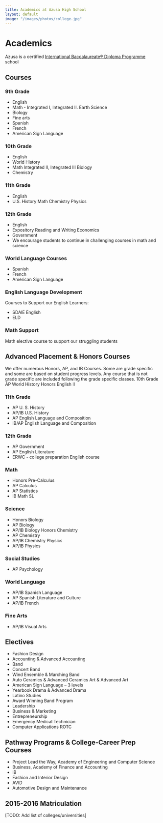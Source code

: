 ```yaml
---
title: Academics at Azusa High School
layout: default
image: "/images/photos/college.jpg"
---
```


# Academics

Azusa is a certified [International Baccalaureate® Diploma Programme](http://ibo.org/en/programmes/diploma-programme/) school

## Courses

### 9th Grade

*   English
*   Math - Integrated I, Integrated II. Earth Science
*   Biology
*   Fine arts
*   Spanish
*   French
*   American Sign Language

### 10th Grade

*   English
*   World History
*   Math Integrated II, Integrated III Biology
*   Chemistry

### 11th Grade

*   English
*   U.S. History Math Chemistry Physics

### 12th Grade

*   English
*   Expository Reading and Writing Economics
*   Government
*   We encourage students to continue in challenging courses in math and science

### World Language Courses

*   Spanish
*   French
*   American Sign Language

### English Language Development

Courses to Support our English Learners:

*   SDAIE English
*   ELD

### Math Support

Math elective course to support our struggling students

## Advanced Placement & Honors Courses

We offer numerous Honors, AP, and IB Courses. Some are grade specific and some are based on student progress levels. Any course that is not grade specific are included following the grade specific classes.
10th Grade
AP World History
Honors English II

### 11th Grade

* AP U. S. History
* AP/IB U.S. History
* AP English Language and Composition
* IB/AP English Language and Composition

### 12th Grade

* AP Government
* AP English Literature
* ERWC - college preparation English course

### Math

* Honors Pre-Calculus
* AP Calculus
* AP Statistics
* IB Math SL

### Science

* Honors Biology
* AP Biology
* AP/IB Biology Honors Chemistry
* AP Chemistry
* AP/IB Chemistry Physics
* AP/IB Physics

### Social Studies

* AP Psychology

### World Language

* AP/IB Spanish Language
* AP Spanish Literature and Culture
* AP/IB French

### Fine Arts

* AP/IB Visual Arts

## Electives

* Fashion Design
* Accounting & Advanced Accounting
* Band
* Concert Band
* Wind Ensemble & Marching Band
* Auto Ceramics & Advanced Ceramics Art & Advanced Art
* American Sign Language – 3 levels
* Yearbook Drama & Advanced Drama
* Latino Studies
* Award Winning Band Program
* Leadership
* Business & Marketing
* Entrepreneurship
* Emergency Medical Technician
* Computer Applications ROTC

## Pathway Programs & College-Career Prep Courses

* Project Lead the Way, Academy of Engineering and Computer Science
* Business, Academy of Finance and Accounting
* IB
* Fashion and Interior Design
* AVID
* Automotive Design and Maintenance

## 2015-2016 Matriculation

[TODO: Add list of colleges/universities]
